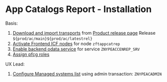 # App Catalogs Report - Installation

Basis:
1. [Download and import transports](/inst/step-1.md) from [Product release page](https://github.com/fioritracker/ac/releases) Release `${prod/ac/main}${prod/ac/latestrel}`
2. [Activate Frontend ICF nodes](/inst/step-2.md) for node `zftappcatrep`
3. [Enable backend odata service](/inst/step-3.md) for service `ZNYPEACCENREP_SRV`
4. [Assign pfcg roles](/inst/step-3.md)

UX Lead:
1. [Configure Managed systems list](/inst-ux/step-1.md) using admin transaction: `ZNYPEACADMIN`

